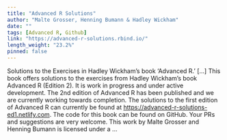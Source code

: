 ```yaml
---
title: "Advanced R Solutions"
author: "Malte Grosser, Henning Bumann & Hadley Wickham"
date: ""
tags: [Advanced R, Github]
link: "https://advanced-r-solutions.rbind.io/"
length_weight: "23.2%"
pinned: false
---
```


Solutions to the Exercises in Hadley Wickham’s book ‘Advanced R.’ [...] This book offers solutions to the exercises from Hadley Wickham’s book Advanced R (Edition 2). It is work in progress and under active development. The 2nd edition of Advanced R has been published and we are currently working towards completion. The solutions to the first edition of Advanced R can currently be found at https://advanced-r-solutions-ed1.netlify.com. The code for this book can be found on GitHub. Your PRs and suggestions are very welcome. This work by Malte Grosser and Henning Bumann is licensed under a ...
